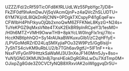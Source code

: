 UZZZ/Fd/2cRf59TicOFd8KfRLUdLWz55PpbYgc7j/D8=
FkZlF0df9lvAmDwJVj5qVAcmQjnP+z4aQVcZhSLUDTU=
6YM7Kij/dL8lQkDnRjCNN+0PDgkTXCspyP4l1gEqeFw=
CFWIbH4PhFtkyuOjQb2xnoQwM6ZFFKNeL8KyzG+N24s=
TuYeKPGZ9qMxsVNte4TXsK2EkBR9pInRCpeY3/1esM0=
/H0h6MTZ+VMH9OwwTH9+8pkYcLW0lngFIx1rsj/7itc=
HccKNBtlphhQO+Sy14rAUkaBWKuxuGIb1/zC2qHFfyE=
/LPVGoMdRZrID24LqSMXyjiaPOu32W9Pz5/Gg6lsijI=
7yShTS4civKM9uRbLU2/b7TGh6av9gtfJ+5IF1nF++k=
NsxFVFyGn1PIHttzkSaWaMJ3U3nXeJF140Mm5Jy+8so=
YuN1jGNG3KMUN3n8j7qnsHEokDgRGRsLwDu7XdTmp0M=
OJixpZg8Gde3Z0CVCfyNQB8XRxvlAK2oiWIggvqDr5U=
